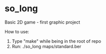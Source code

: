 # so_long
Basic 2D game - first graphic project

How to use:
1. Type "make" while being in the root of repo
2. Run: ./so_long maps/standard.ber
